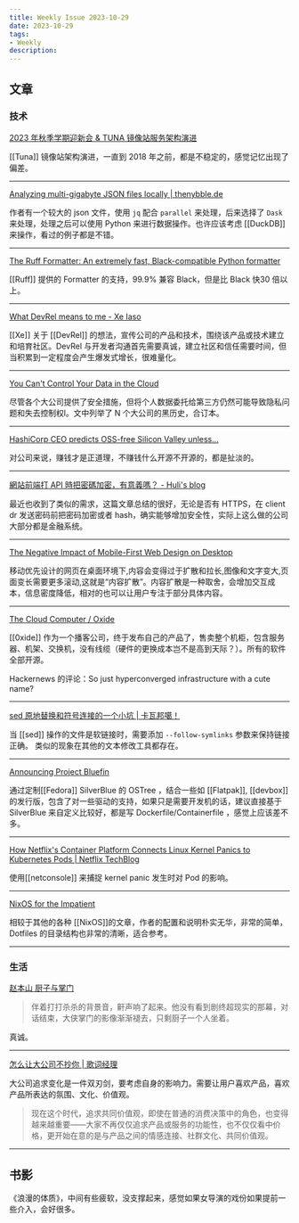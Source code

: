 ```yaml
---
title: Weekly Issue 2023-10-29
date: 2023-10-29
tags:
- Weekly
description: 
---
```



## 文章

### 技术

[2023 年秋季学期迎新会 & TUNA 镜像站服务架构演进](https://www.youtube.com/watch?v=_xFuJApjFh4)

[[Tuna]] 镜像站架构演进，一直到 2018 年之前，都是不稳定的，感觉记忆出现了偏差。

---

[Analyzing multi-gigabyte JSON files locally | thenybble.de](https://thenybble.de/posts/json-analysis/)

作者有一个较大的 json 文件，使用 `jq` 配合 `parallel` 来处理，后来选择了 `Dask` 来处理，处理之后可以使用 Python 来进行数据操作。也许应该考虑 [[DuckDB]] 来操作，看过的例子都是不错。

---

[The Ruff Formatter: An extremely fast, Black-compatible Python formatter](https://astral.sh/blog/the-ruff-formatter)

[[Ruff]] 提供的 Formatter 的支持，99.9% 兼容 Black，但是比 Black 快30 倍以上。

---

[What DevRel means to me - Xe Iaso](https://xeiaso.net/blog/devrel/)

[[Xe]] 关于 [[DevRel]]  的想法，宣传公司的产品和技术，围绕该产品或技术建立和培育社区。DevRel 与开发者沟通首先需要真诚，建立社区和信任需要时间，但当积累到一定程度会产生爆发式增长，很难量化。

---

[You Can't Control Your Data in the Cloud](https://karl-voit.at/cloud/)

尽管各个大公司提供了安全措施，但将个人数据委托给第三方仍然可能导致隐私问题和失去控制权l。文中列举了 N 个大公司的黑历史，合订本。

---

[HashiCorp CEO predicts OSS-free Silicon Valley unless...](https://www.thestack.technology/hashicorp-ceo-predicts-oss-free-silicon-valley-unless-the-open-source-model-evolves/)

对公司来说，赚钱才是正道理，不赚钱什么开源不开源的，都是扯淡的。

---

[網站前端打 API 時把密碼加密，有意義嗎？ - Huli's blog](https://blog.huli.tw/2023/01/10/security-of-encrypt-or-hash-password-in-client-side/)

最近也收到了类似的需求，这篇文章总结的很好，无论是否有 HTTPS，在 client dr 发送密码前把密码加密或者 hash，确实能够增加安全性，实际上这么做的公司大部分都是金融系统。

---

[The Negative Impact of Mobile-First Web Design on Desktop](https://www.nngroup.com/articles/content-dispersion/)

移动优先设计的网页在桌面环境下,内容会变得过于扩散和拉长,图像和文字变大,页面变长需要更多滚动,这就是“内容扩散”。内容扩散是一种取舍，会增加交互成本，信息密度降低，相对的也可以让用户专注于部分具体内容。

---

[The Cloud Computer / Oxide](https://oxide.computer/blog/the-cloud-computer)

[[0xide]] 作为一个播客公司，终于发布自己的产品了，售卖整个机柜，包含服务器、机架、交换机，没有线缆（硬件的更换成本岂不是高到天际？）。所有的软件全部开源。

Hackernews 的评论：So just hyperconverged infrastructure with a cute name?

---

[sed 原地替换和符号连接的一个小坑 | 卡瓦邦噶！](https://www.kawabangga.com/posts/5462)

当 [[sed]] 操作的文件是软链接时，需要添加 `--follow-symlinks` 参数来保持链接正确。 类似的现象在其他的文本修改工具都存在。

---

[Announcing Project Bluefin](https://www.ypsidanger.com/announcing-project-bluefin/)

通过定制[[Fedora]] SilverBlue 的 OSTree ，结合一些如 [[Flatpak]], [[devbox]] 的发行版，包含了对一些驱动的支持，如果只是需要开发机的话，建议直接基于 SilverBlue 来自定义比较好，都是写 Dockerfile/Containerfile ，感觉上应该差不多。

---

[How Netflix's Container Platform Connects Linux Kernel Panics to Kubernetes Pods | Netflix TechBlog](https://netflixtechblog.com/kubernetes-and-kernel-panics-ed620b9c6225)

使用[[netconsole]] 来捕捉 kernel panic 发生时对 Pod 的影响。

---


[NixOS for the Impatient](https://borretti.me/article/nixos-for-the-impatient)

相较于其他的各种 [[NixOS]]的文章，作者的配置和说明朴实无华，非常的简单，Dotfiles 的目录结构也非常的清晰，适合参考。

---

### 生活
[赵本山 厨子与掌门](https://web.archive.org/web/20231023001417/https://mp.weixin.qq.com/s/I6gYyKAJ8LK6FT4B68u27w)

>伴着打打杀杀的背景音，鼾声响了起来。他没有看到剧终超现实的那幕，对话结束，大侠掌门的影像渐渐褪去，只剩厨子一个人坐着。

真诚。

---

[怎么让大公司不抄你 | 歌词经理](https://blog.lyric.im/p/how-to-prevent-big-companies-from-copying-you)

大公司追求变化是一件双刃剑，要考虑自身的影响力。需要让用户喜欢产品，喜欢产品所表达的氛围、文化、价值观。

>现在这个时代，追求共同价值观，即使在普通的消费决策中的角色，也变得越来越重要——大家不再仅仅追求产品或服务的功能性，也不仅仅看中价格，更开始在意的是与产品之间的情感连接、社群文化、共同价值观。

---



## 书影


《浪漫的体质》，中间有些疲软，没支撑起来，感觉如果女导演的戏份如果提前一些介入，会好很多。
